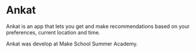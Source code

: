 # Ankat

Ankat is an app that lets you get and make recommendations based on your preferences, current location and time.

Ankat was develop at Make School Summer Academy. 